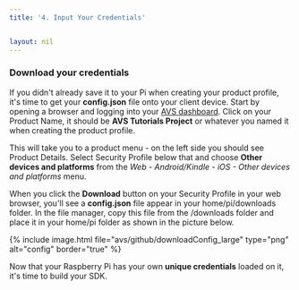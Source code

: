 ```yaml
---
title: '4. Input Your Credentials'


layout: nil
---
```



### Download your credentials

If you didn't already save it to your Pi when creating your product profile, it's time to get your **config.json** file onto your client device.  Start by opening a browser and logging into your [AVS dashboard](https://developer.amazon.com/avs/home.html#/avs/home). Click on your Product Name, it should be **AVS Tutorials Project** or whatever you named it when creating the product profile.

This will take you to a product menu - on the left side you should see Product Details.  Select Security Profile below that and choose **Other devices and platforms** from the *Web - Android/Kindle - iOS - Other devices and platforms* menu.

When you click the **Download** button on your Security Profile in your web browser, you'll see a **config.json** file appear in your home/pi/downloads folder.  In the file manager, copy this file from the /downloads folder and place it in your home/pi folder as shown in the picture below.

{% include image.html file="avs/github/downloadConfig_large" type="png" alt="config" border="true" %}

Now that your Raspberry Pi has your own **unique credentials** loaded on it, it's time to build your SDK.
